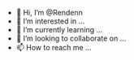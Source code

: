 - 👋 Hi, I’m @Rendenn
- 👀 I’m interested in ...
- 🌱 I’m currently learning ...
- 💞️ I’m looking to collaborate on ...
- 📫 How to reach me ...

<!---
Rendenn/Rendenn is a ✨ special ✨ repository because its `README.md` (this file) appears on your GitHub profile.
You can click the Preview link to take a look at your changes.
--->
